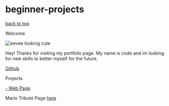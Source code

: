 # beginner-projects

<nav id="navbar">
  
  <a href="#welcome-section"> back to top </a>
  
</nav>

<h id="welcome-section">Welcome</h>

<div><img class="eevee-pic" src="https://assets.pokemon.com/assets/cms2/img/pokedex/full/133.png" alt="eevee looking cute"><div>
  

  
<p> Hey! Thanks for visiting my portfolio page. My name is code and im looking for new skills to better myself for the future. </p>

  <a href="https://github.com/codebever" target="_blank"> Github</a>
  
<main>
  
  <div id="projects">Projects</div>
 
  <a class="web-title" href="https://github.com/codebever/beginner-projects" target="_blank">- Web Page </a>
  
  <p>Mario Tribute Page</p2> <a id="project-link" href="https://github.com/codebever/beginner-projects/blob/main/tribute%20to%20Mario" target="_blank"> here</p>
  
</main>
